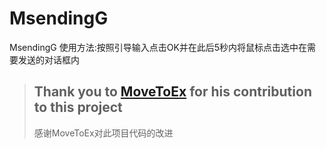 # MsendingG
MsendingG
使用方法:按照引导输入点击OK并在此后5秒内将鼠标点击选中在需要发送的对话框内
>Thank you to [MoveToEx](https://github.com/MoveToEx) for his contribution to this project
>---
>感谢MoveToEx对此项目代码的改进

